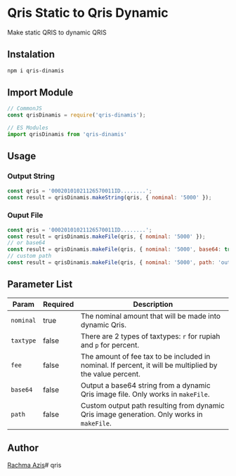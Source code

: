 
# Qris Static to Qris Dynamic
Make static QRIS to dynamic QRIS

## Instalation
```bash
npm i qris-dinamis
```

## Import Module
```javascript
// CommonJS
const qrisDinamis = require('qris-dinamis');

// ES Modules
import qrisDinamis from 'qris-dinamis'

```

## Usage
### Output String
```javascript
const qris = '00020101021126570011ID........';
const result = qrisDinamis.makeString(qris, { nominal: '5000' });
```
### Ouput File
```javascript
const qris = '00020101021126570011ID........';
const result = qrisDinamis.makeFile(qris, { nominal: '5000' });
// or base64
const result = qrisDinamis.makeFile(qris, { nominal: '5000', base64: true });
// custom path
const result = qrisDinamis.makeFile(qris, { nominal: '5000', path: 'output/qris.jpg' });
```

## Parameter List
| Param    | Required | Description                                                                 |
|----------|----------|-----------------------------------------------------------------------------|
| `nominal` | true     | The nominal amount that will be made into dynamic Qris.                      |
| `taxtype` | false    | There are 2 types of taxtypes: `r` for rupiah and `p` for percent.            |
| `fee`     | false    | The amount of fee tax to be included in nominal. If percent, it will be multiplied by the value percent. |
| `base64`  | false    | Output a base64 string from a dynamic Qris image file. Only works in `makeFile`. |
| `path`    | false    | Custom output path resulting from dynamic Qris image generation. Only works in `makeFile`. |

## Author
[Rachma Azis](https://razisek.com)# qris
